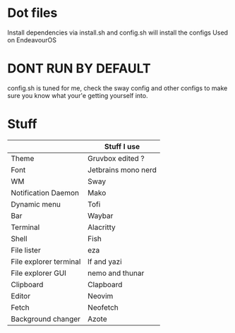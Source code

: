 # Dot files 
Install dependencies via install.sh and config.sh will install the configs
Used on EndeavourOS

# DONT RUN BY DEFAULT
config.sh is tuned for me, check the sway config and other configs to make sure you know what your'e getting yourself into.

# Stuff

|                        | Stuff I use         |
| ---------------------- | ------------------- |
| Theme                  | Gruvbox edited ?    |
| Font                   | Jetbrains mono nerd |
| WM                     | Sway                |
| Notification Daemon    | Mako                |
| Dynamic menu           | Tofi                |
| Bar                    | Waybar              |
| Terminal               | Alacritty           |
| Shell                  | Fish                |
| File lister            | eza                 |
| File explorer terminal | lf and yazi         |
| File explorer GUI      | nemo and thunar     |
| Clipboard              | Clapboard           |
| Editor                 | Neovim              |
| Fetch                  | Neofetch            |
| Background changer     | Azote               |
